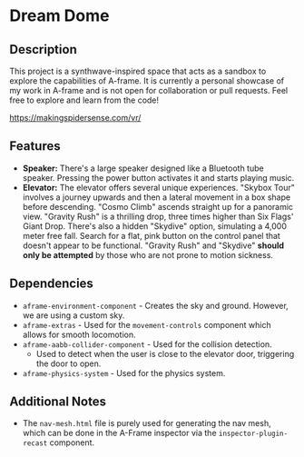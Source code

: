 # Dream Dome

## Description

This project is a synthwave-inspired space that acts as a sandbox to explore the capabilities of A-frame. It is currently a personal showcase of my work in A-frame and is not open for collaboration or pull requests. Feel free to explore and learn from the code!

https://makingspidersense.com/vr/

## Features

- **Speaker:** There's a large speaker designed like a Bluetooth tube speaker. Pressing the power button activates it and starts playing music.
- **Elevator:** The elevator offers several unique experiences. "Skybox Tour" involves a journey upwards and then a lateral movement in a box shape before descending. "Cosmo Climb" ascends straight up for a panoramic view. "Gravity Rush" is a thrilling drop, three times higher than Six Flags' Giant Drop. There's also a hidden "Skydive" option, simulating a 4,000 meter free fall. Search for a flat, pink button on the control panel that doesn't appear to be functional. "Gravity Rush" and "Skydive" **should only be attempted** by those who are not prone to motion sickness.

## Dependencies

- `aframe-environment-component` - Creates the sky and ground. However, we are using a custom sky.
- `aframe-extras` - Used for the `movement-controls` component which allows for smooth locomotion.
- `aframe-aabb-collider-component` - Used for the collision detection.
    - Used to detect when the user is close to the elevator door, triggering the door to open.
- `aframe-physics-system` - Used for the physics system.

## Additional Notes

- The `nav-mesh.html` file is purely used for generating the nav mesh, which can be done in the A-Frame inspector via the `inspector-plugin-recast` component.